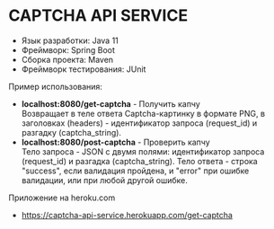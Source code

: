 # CAPTCHA API SERVICE

- Язык разработки: Java 11
- Фреймворк: Spring Boot
- Сборка проекта: Maven
- Фреймворк тестирования: JUnit

Пример использования:
- **localhost:8080/get-captcha** - Получить капчу    
Возвращает в теле ответа Captcha-картинку в формате PNG, в заголовках (headers) - идентификатор запроса (request_id) и разгадку (captcha_string).
- **localhost:8080/post-captcha** -  Проверить капчу  
Тело запроса - JSON с двумя полями: идентификатор запроса (request_id) и разгадка (captcha_string).
Тело ответа - строка "success", если валидация пройдена, и "error" при ошибке валидации, или при любой другой ошибке.

Приложение на heroku.com
- https://captcha-api-service.herokuapp.com/get-captcha
